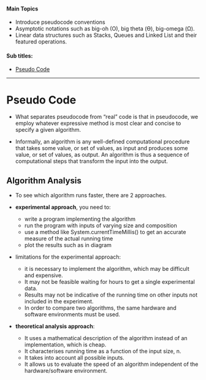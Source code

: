 #### Main Topics

* Introduce pseudocode conventions
* Asymptotic notations such as big-oh (O), big theta (Ө), big-omega (Ω).
* Linear data structures such as Stacks, Queues and Linked List and their featured operations.

#### Sub titles:

* [Pseudo Code](#pseudo-code)

---

# Pseudo Code

* What separates pseudocode from “real” code is that in pseudocode, we employ whatever expressive method is most clear
  and concise to specify a given algorithm.

* Informally, an algorithm is any well-defined computational procedure that takes some value, or set of values, as input
  and produces some value, or set of values, as output. An algorithm is thus a sequence of computational steps that
  transform the input into the output.

## Algorithm Analysis

* To see which algorithm runs faster, there are 2 approaches.
* **experimental approach**, you need to:
    * write a program implementing the algorithm
    * run the program with inputs of varying size and composition
    * use a method like System.currentTimeMillis() to get an accurate measure of the actual running time
    * plot the results such as in diagram
* limitations for the experimental approach:
    * it is necessary to implement the algorithm, which may be difficult and expensive.
    * It may not be feasible waiting for hours to get a single experimental data.
    * Results may not be indicative of the running time on other inputs not included in the experiment.
    * In order to compare two algorithms, the same hardware and software environments must be used.

* **theoretical analysis approach**:
    * It uses a mathematical description of the algorithm instead of an implementation, which is cheap.
    * It characterises running time as a function of the input size, n.
    * It takes into account all possible inputs.
    * It allows us to evaluate the speed of an algorithm independent of the hardware/software environment.